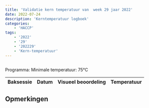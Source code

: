 ```yaml
---
title: 'Validatie kern temperatuur van  week 29 jaar 2022'
date: 2022-07-24
description: 'Kerntemperatuur logboek'
categories:
    - 'HACCP'
tags:
    - '2022'
    - '29'
    - '202229'
    - 'Kern-temperatuur'
---
```


## 

Programma: 
Minimale temperatuur: 75°C

| Baksessie | Datum | Visueel beoordeling | Temperatuur |
|:---|:---|:---|:---|


## Opmerkingen


